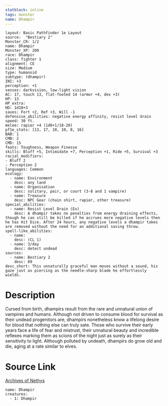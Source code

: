 ```yaml
---
statblock: inline
tags: monster
name: Dhampir
---
```

```statblock
layout: Basic Pathfinder 1e Layout
source:  "Bestiary 2"
Monster_CR: 1/2
name: Dhampir
Monster_XP: 200
race: Dhampir
class: fighter 1
alignment: CE
size: Medium
type: humanoid
subtype: (dhampir)
INI: +3
perception: +1
senses: darkvision, low-light vision
AC: 17, touch 13, flat-footed 14 (armor +4, dex +3)
HP: 13
HP_extra: 
HD: 1d10+3
saves: Fort +2, Ref +3, Will -1
defensive_abilities: negative energy affinity, resist level drain
speed: 30 ft.
melee: rapier +4 (1d6+1/18-20)
pf1e_stats: [13, 17, 10, 10, 8, 16]
BAB: 1
CMB: 2
CMD: 15
feats: Toughness, Weapon Finesse
skills: Bluff +5, Intimidate +7, Perception +1, Ride +5, Survival +3
racial_modifiers:
- Bluff 2
- Perception 2
languages: Common
ecology:
  - name: Environment
    desc: any land
  - name: Organisation
    desc: solitary, pair, or court (3-8 and 1 vampire)
  - name: Treasure
    desc: NPC Gear (chain shirt, rapier, other treasure)
special_abilities:
  - name: Resist Level Drain (Ex)
    desc: A dhampir takes no penalties from energy draining effects, though he can still be killed if he accrues more negative levels then he has Hit Dice. After 24 hours, any negative levels a dhampir takes are removed without the need for an additional saving throw.
spell-like_abilities:
  - name:
    desc: (CL 1)
  - name: 3/day
    desc: detect undead
sources:
  - name: Bestiary 2
    desc: 89
desc_short: This unnaturally graceful man moves without a sound, his gaze just as piercing as the needle-sharp blade he effortlessly wields. 
```
# Description
Cursed from birth, dhampirs result from the rare and unnatural union of vampires and humans. Although not driven to consume blood for survival as their undead progenitors are, dhampirs nonetheless know a lifelong desire for blood that nothing else can truly sate. Those who survive their early years face a life of fear and mistrust, their unnatural beauty and incredible reflexes marking them as scions of the night just as surely as their sensitivity to light. Although polluted by undeath, dhampirs do grow old and die, aging at a rate similar to elves.
# Source Link
[Archives of Nethys](https://aonprd.com/MonsterDisplay.aspx?ItemName=Dhampir)
```encounter-table
name: Dhampir
creatures:
  - 1: Dhampir
```
